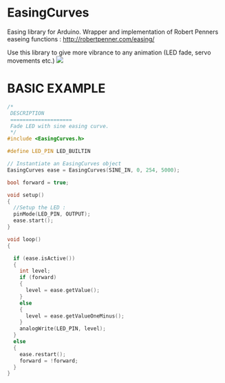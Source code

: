 # EasingCurves
Easing library for Arduino. 
Wrapper and implementation of Robert Penners easeing functions : http://robertpenner.com/easing/

Use this library to give more vibrance to any animation (LED fade, servo movements etc.)
![](http://vitiy.info/wp-content/uploads/2014/11/Screenshot-2014-11-27-16.22.22.png)

# BASIC EXAMPLE

```cpp
/* 
 DESCRIPTION
 ====================
 Fade LED with sine easing curve.
 */
#include <EasingCurves.h>

#define LED_PIN LED_BUILTIN

// Instantiate an EasingCurves object
EasingCurves ease = EasingCurves(SINE_IN, 0, 254, 5000);

bool forward = true;

void setup()
{
  //Setup the LED :
  pinMode(LED_PIN, OUTPUT);
  ease.start();
}

void loop()
{

  if (ease.isActive())
  {
    int level;
    if (forward)
    {
      level = ease.getValue();
    }
    else
    {
      level = ease.getValueOneMinus();
    }
    analogWrite(LED_PIN, level);
  }
  else
  {
    ease.restart();
    forward = !forward;
  }
}
```